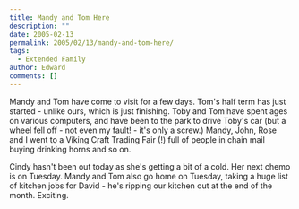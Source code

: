 ```yaml
---
title: Mandy and Tom Here
description: ""
date: 2005-02-13
permalink: 2005/02/13/mandy-and-tom-here/
tags:
  - Extended Family
author: Edward
comments: []
---
```


Mandy and Tom have come to visit for a few days. Tom\'s half term has
just started - unlike ours, which is just finishing. Toby and Tom have
spent ages on various computers, and have been to the park to drive
Toby\'s car (but a wheel fell off - not even my fault! - it\'s only a
screw.) Mandy, John, Rose and I went to a Viking Craft Trading Fair (!)
full of people in chain mail buying drinking horns and so on.

Cindy hasn\'t been out today as she\'s getting a bit of a cold. Her next
chemo is on Tuesday. Mandy and Tom also go home on Tuesday, taking a
huge list of kitchen jobs for David - he\'s ripping our kitchen out at
the end of the month. Exciting.


